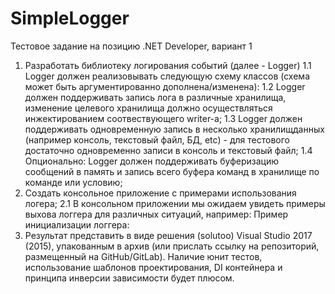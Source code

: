 # SimpleLogger 

Тестовое задание на позицию .NET Developer, вариант 1
1. Разработать библиотеку логирования событий (далее - Logger)
1.1 Logger должен реализовывать следующую схему классов (схема может быть
аргументированно дополнена/изменена):
1.2 Logger должен поддерживать запись лога в различные хранилища, изменение целевого
хранилища должно осуществляться инжектированием соотвествующего writer-a;
1.3 Logger должен поддерживать одновременную запись в несколько хранилищданных (например
консоль, текстовый файл, БД, etc) - для тестового достаточно одновременно записи в консоль и
текстовый файл;
1.4 Опционально: Logger должен поддерживать буферизацию сообщений в память и запись всего
буфера команд в хранилище по команде или условию;
2. Создать консольное приложение с примерами использования логера;
2.1 В консольном приложении мы ожидаем увидеть примеры выхова логгера для различных
ситуаций, например:
Пример инициализации логгера:
3. Результат представить в виде решения (solutoo) Visual Studio 2017 (2015), упакованным в архив
(или прислать ссылку на репозиторий, размещенный на GitHub/GitLab).
Наличие юнит тестов, использование шаблонов проектирования, DI контейнера и принципа
инверсии зависимости будет плюсом.
